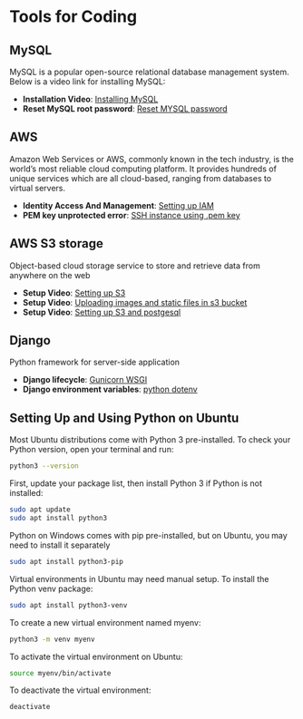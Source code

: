 # Tools for Coding

## MySQL

MySQL is a popular open-source relational database management system. Below is a video link for installing MySQL:


- **Installation Video**: [Installing MySQL](https://youtu.be/wgRwITQHszU)
- **Reset MySQL root password**: [Reset MYSQL password](https://youtu.be/wgRwITQHszU)


## AWS 

Amazon Web Services or AWS, commonly known in the tech industry, is the world’s most reliable cloud computing platform. It provides hundreds of unique services which are all cloud-based, ranging from databases to virtual servers.

- **Identity Access And Management**: [Setting up IAM](https://youtu.be/bO25vbkoJlA)
- **PEM key unprotected error**: [SSH instance using .pem key](https://youtu.be/C36fKJsXV3U)



## AWS S3 storage

Object-based cloud storage service to store and retrieve data from anywhere on the web

- **Setup Video**: [Setting up S3](https://youtu.be/Ko52pn1KXS0)
- **Setup Video**: [Uploading images and static files in s3 bucket](https://youtu.be/JQVQcNN0cXE)
- **Setup Video**: [Setting up S3 and postgesql](https://youtu.be/LaoYcQsPyD8)

## Django

Python framework for server-side application

- **Django lifecycle**: [Gunicorn WSGI](https://youtu.be/Ko52pn1KXS0)
- **Django environment variables**: [python dotenv](https://youtu.be/7tRLkZO6D3Y)


## Setting Up and Using Python on Ubuntu

Most Ubuntu distributions come with Python 3 pre-installed. To check your Python version, open your terminal and run:

```bash
python3 --version
```

First, update your package list, then install Python 3 if Python is not installed:

```bash
sudo apt update
sudo apt install python3
```

Python on Windows comes with pip pre-installed, but on Ubuntu, you may need to install it separately

```bash
sudo apt install python3-pip
```

Virtual environments in Ubuntu may need manual setup. To install the Python venv package:

```bash
sudo apt install python3-venv
```

To create a new virtual environment named myenv:

```bash
python3 -m venv myenv
```

To activate the virtual environment on Ubuntu:

```bash
source myenv/bin/activate
```

To deactivate the virtual environment:

```bash
deactivate
```




